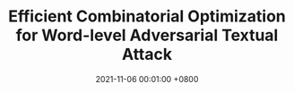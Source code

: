 ---
title:          "Efficient Combinatorial Optimization for Word-level Adversarial Textual Attack"
date:           2021-11-06 00:01:00 +0800
selected:       true
pub:            "IEEE/ACM Transactions on Audio, Speech, and Language Processing (TALSP, CCF-B)"
pub_date:       "2021"
#abstract: >-
#  Cover image is a photo by Thomas Renaud on Unsplash. The abstract of the publication is meant to be a TLDR (very brief summary with 1~2 sentences) of your paper.
cover: /assets/images/covers/localsearch.jpg
authors:
- Shengcai Liu
- Ning Lu
- Cheng Chen
- Ke Tang
links:
  Paper: https://arxiv.org/pdf/2109.02229
  Code: https://github.com/ColinLu50/NLP-Attack-LocalSearch
---
